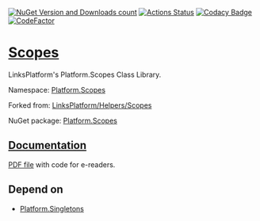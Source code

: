 [![NuGet Version and Downloads count](https://buildstats.info/nuget/Platform.Scopes)](https://www.nuget.org/packages/Platform.Scopes)
[![Actions Status](https://github.com/linksplatform/Scopes/workflows/CD/badge.svg)](https://github.com/linksplatform/Scopes/actions?workflow=CD)
[![Codacy Badge](https://api.codacy.com/project/badge/Grade/b8434558347046c28ad0224cab87137e)](https://www.codacy.com/app/drakonard/Scopes?utm_source=github.com&amp;utm_medium=referral&amp;utm_content=linksplatform/Scopes&amp;utm_campaign=Badge_Grade)
[![CodeFactor](https://www.codefactor.io/repository/github/linksplatform/Scopes/badge)](https://www.codefactor.io/repository/github/linksplatform/Scopes)

# [Scopes](https://github.com/linksplatform/Scopes)

LinksPlatform's Platform.Scopes Class Library.

Namespace: [Platform.Scopes](https://linksplatform.github.io/Scopes/csharp/api/Platform.Scopes.html)

Forked from: [LinksPlatform/Helpers/Scopes](https://github.com/linksplatform/Helpers/tree/e27f7586f8015cad596b6aa3c2df2ac2a3dadb60/Scopes)

NuGet package: [Platform.Scopes](https://www.nuget.org/packages/Platform.Scopes)

## [Documentation](https://linksplatform.github.io/Scopes)
[PDF file](https://linksplatform.github.io/Scopes/csharp/Platform.Scopes.pdf) with code for e-readers.

## Depend on
*   [Platform.Singletons](https://github.com/linksplatform/Singletons)
